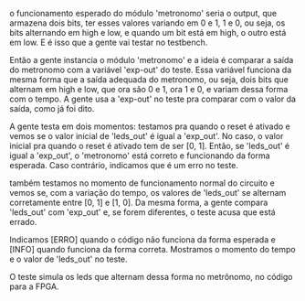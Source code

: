 o funcionamento esperado do módulo 'metronomo' seria o output, que armazena dois bits,
ter esses valores variando em 0 e 1, 1 e 0, ou seja, os bits alternando em high e low, e
quando um bit está em high, o outro está em low.
E é isso que a gente vai testar no testbench. 

Então a gente instancia o módulo 'metronomo' e a ideia é comparar a saída do metronomo
com a variável 'exp-out' do teste. Essa variável funciona da mesma forma que a saída 
adequada do metronomo, ou seja, dois bits que alternam em high e low, que ora são 
0 e 1, ora 1 e 0, e variam dessa forma com o tempo. A gente usa a 'exp-out' no teste
pra comparar com o valor da saída, como já foi dito. 

A gente testa em dois momentos: 
testamos pra quando o reset é ativado e vemos se o valor inicial de 'leds_out'
é igual a 'exp_out'. No caso, o valor inicial pra quando o reset é ativado tem
de ser [0, 1]. Então, se 'leds_out' é igual a 'exp_out', o 'metronomo' está correto
e funcionando da forma esperada. Caso contrário, indicamos que é um erro no teste.

também testamos no momento de funcionamento normal do circuito e vemos se, com a
variação do tempo, os valores de 'leds_out' se alternam corretamente entre [0, 1] e [1, 0].
Da mesma forma, a gente compara 'leds_out' com 'exp_out' e, se forem diferentes, o teste
acusa que está errado.

Indicamos [ERRO] quando o código não funciona da forma esperada e [INFO] quando funciona
da forma correta. Mostramos o momento do tempo e o valor de 'leds_out' no teste.

O teste simula os leds que alternam dessa forma no metrônomo, no código para a FPGA.
